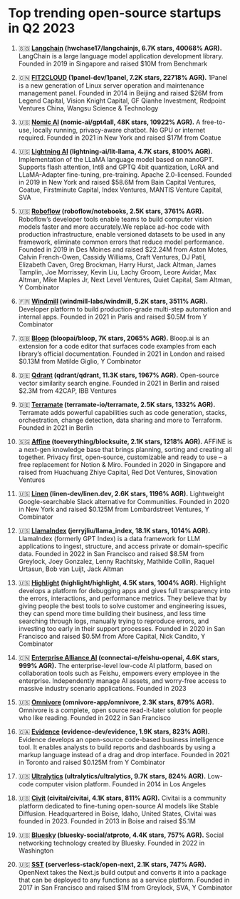 # Top trending open-source startups in Q2 2023

1. 🇸🇬 **[Langchain](https://blog.langchain.dev/) (hwchase17/langchainjs, 6.7K stars, 40068% AGR).** LangChain is a large language model application development library. Founded in 2019 in Singapore and raised $10M from Benchmark

2. 🇨🇳 **[FIT2CLOUD](https://1panel.cn/) (1panel-dev/1panel, 7.2K stars, 22718% AGR).** 1Panel is a new generation of Linux server operation and maintenance management panel. Founded in 2014 in Beijing and raised $26M from Legend Capital, Vision Knight Capital, GF Qianhe Investment, Redpoint Ventures China, Wangsu Science & Technology

3. 🇺🇸 **[Nomic AI](https://gpt4all.io) (nomic-ai/gpt4all, 48K stars, 10922% AGR).** A free-to-use, locally running, privacy-aware chatbot. No GPU or internet required. Founded in 2021 in New York and raised $17M from Coatue

4. 🇺🇸 **[Lightning AI](https://lightning.ai/) (lightning-ai/lit-llama, 4.7K stars, 8100% AGR).** Implementation of the LLaMA language model based on nanoGPT. Supports flash attention, Int8 and GPTQ 4bit quantization, LoRA and LLaMA-Adapter fine-tuning, pre-training. Apache 2.0-licensed. Founded in 2019 in New York and raised $58.6M from Bain Capital Ventures, Coatue, Firstminute Capital, Index Ventures, MANTIS Venture Capital, SVA

5. 🇺🇸 **[Roboflow](https://roboflow.com/) (roboflow/notebooks, 2.5K stars, 3761% AGR).** Roboflow’s developer tools enable teams to build computer vision models faster and more accurately.We replace ad-hoc code with production infrastructure, enable versioned datasets to be used in any framework, eliminate common errors that reduce model performance. Founded in 2019 in Des Moines and raised $22.24M from Aston Motes, Calvin French-Owen, Cassidy Williams, Craft Ventures, DJ Patil, Elizabeth Caven, Greg Brockman, Harry Hurst, Jack Altman, James Tamplin, Joe Morrissey, Kevin Liu, Lachy Groom, Leore Avidar, Max Altman, Mike Maples Jr, Next Level Ventures, Quiet Capital, Sam Altman, Y Combinator

6. 🇫🇷 **[Windmill](https://www.windmill.dev/) (windmill-labs/windmill, 5.2K stars, 3511% AGR).** Developer platform to build production-grade multi-step automation and internal apps. Founded in 2021 in Paris and raised $0.5M from Y Combinator

7. 🇬🇧 **[Bloop](https://bloop.ai/) (bloopai/bloop, 7K stars, 2065% AGR).** Bloop.ai is an extension for a code editor that surfaces code examples from each library’s official documentation. Founded in 2021 in London and raised $0.13M from Matilde Giglio, Y Combinator

8. 🇩🇪 **[Qdrant](https://qdrant.tech/) (qdrant/qdrant, 11.3K stars, 1967% AGR).** Open-source vector similarity search engine. Founded in 2021 in Berlin and raised $2.3M from 42CAP, IBB Ventures

9. 🇩🇪 **[Terramate](https://terramate.io/) (terramate-io/terramate, 2.5K stars, 1332% AGR).** Terramate adds powerful capabilities such as code generation, stacks, orchestration, change detection, data sharing and more to Terraform. Founded in 2021 in Berlin

10. 🇸🇬 **[Affine](https://affine.pro/) (toeverything/blocksuite, 2.1K stars, 1218% AGR).** AFFiNE is a next-gen knowledge base that brings planning, sorting and creating all together. Privacy first, open-source, customizable and ready to use – a free replacement for Notion & Miro. Founded in 2020 in Singapore and raised from Huachuang Zhiye Capital, Red Dot Ventures, Sinovation Ventures

11. 🇺🇸 **[Linen](https://www.linen.dev/) (linen-dev/linen.dev, 2.6K stars, 1196% AGR).** Lightweight Google-searchable Slack alternative for Communities. Founded in 2020 in New York and raised $0.125M from Lombardstreet Ventures, Y Combinator

12. 🇺🇸 **[LlamaIndex](https://gpt-index.readthedocs.io/en/latest/) (jerryjliu/llama_index, 18.1K stars, 1014% AGR).** LlamaIndex (formerly GPT Index) is a data framework for LLM applications to ingest, structure, and access private or domain-specific data. Founded in 2022 in San Francisco and raised $8.5M from Greylock, Joey Gonzalez, Lenny Rachitsky, Mathilde Collin, Raquel Urtasun, Bob van Luijt, Jack Altman

13. 🇺🇸 **[Highlight](https://highlight.io) (highlight/highlight, 4.5K stars, 1004% AGR).** Highlight develops a platform for debugging apps and gives full transparency into the errors, interactions, and performance metrics. They believe that by giving people the best tools to solve customer and engineering issues, they can spend more time building their business, and less time searching through logs, manually trying to reproduce errors, and investing too early in their support processes. Founded in 2020 in San Francisco and raised $0.5M from Afore Capital, Nick Candito, Y Combinator

14. 🇨🇳 **[Enterprise Alliance AI](https://www.connectai-e.com/) (connectai-e/feishu-openai, 4.6K stars, 999% AGR).** The enterprise-level low-code AI platform, based on collaboration tools such as Feishu, empowers every employee in the enterprise. Independently manage AI assets, and worry-free access to massive industry scenario applications. Founded in 2023

15. 🇺🇸 **[Omnivore](https://omnivore.app/) (omnivore-app/omnivore, 2.3K stars, 879% AGR).** Omnivore is a complete, open source read-it-later solution for people who like reading. Founded in 2022 in San Francisco

16. 🇨🇦 **[Evidence](https://evidence.dev/) (evidence-dev/evidence, 1.9K stars, 823% AGR).** Evidence develops an open-source code-based business intelligence tool. It enables analysts to build reports and dashboards by using a markup language instead of a drag and drop interface. Founded in 2021 in Toronto and raised $0.125M from Y Combinator

17. 🇺🇸 **[Ultralytics](https://ultralytics.com/) (ultralytics/ultralytics, 9.7K stars, 824% AGR).** Low-code computer vision platform. Founded in 2014 in Los Angeles

18. 🇺🇸 **[Civit](https://civitai.com/) (civitai/civitai, 4.1K stars, 811% AGR).** Civitai is a community platform dedicated to fine-tuning open-source AI models like Stable Diffusion. Headquartered in Boise, Idaho, United States, Civitai was founded in 2023. Founded in 2013 in Boise and raised $5.1M

19. 🇺🇸 **[Bluesky](https://blueskyweb.xyz/) (bluesky-social/atproto, 4.4K stars, 757% AGR).** Social networking technology created by Bluesky. Founded in 2022 in Washington

20. 🇺🇸 **[SST](https://open-next.js.org/) (serverless-stack/open-next, 2.1K stars, 747% AGR).** OpenNext takes the Next.js build output and converts it into a package that can be deployed to any functions as a service platform. Founded in 2017 in San Francisco and raised $1M from Greylock, SVA, Y Combinator

